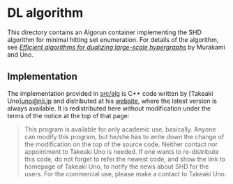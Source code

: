 # DL algorithm
This directory contains an Algorun container implementing the SHD algorithm for minimal hitting set enumeration.
For details of the algorithm, see [_Efficient algorithms for dualizing large-scale hypergraphs_](//doi.org/10.1016/j.dam.2014.01.012) by Murakami and Uno.

## Implementation
The implementation provided in [src/alg](src/alg) is C++ code written by [Takeaki Uno]<uno@nii.jp> and distributed at his [website](//research.nii.ac.jp/~uno/code/shd.html), where the latest version is always available.
It is redistributed here without modification under the terms of the notice at the top of that page:

> This program is available for only academic use, basically.
> Anyone can modify this program, but he/she has to write down the change of the modification on the top of the source code.
> Neither contact nor appointment to Takeaki Uno is needed.
> If one wants to re-distribute this code, do not forget to refer the newest code, and show the link to homepage of Takeaki Uno, to notify the news about SHD for the users.
> For the commercial use, please make a contact to Takeaki Uno.
